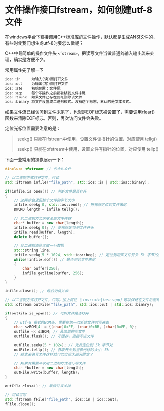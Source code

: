# 文件操作接口fstream，如何创建utf-8文件

在windows平台下直接调用C++标准库的文件操作，默认都是生成ANSI文件的，有些时候我们想生成utf-8时要怎么做呢？

C++中最简单的操作文件头 `<fstream>`，把读写文件当做普通的输入输出流来处理，确实是方便不少。

常用属性先了解一下

```txt
ios::in     为输入(读)而打开文件
ios::out    为输出(写)而打开文件
ios::ate    初始位置：文件尾
ios::app    每个写操作之前都会移到文件末尾
ios::trunc  如果文件已存在则先删除该文件
ios::binary 将文件设置成二进制模式。没有这个标志，默认的是文本模式。
```

如果文件流已经访问到文件末尾了，也就是EOF标志被设置了，需要调用clear()函数来清除EOF标志。否则，再次访问文件会失败。

定位光标位置需要注意的是：

> seekg() 只能在ifstream中使用，设置文件读指针的位置，对应使用 tellg()
>
> seekp() 只能在ofstream中使用，设置文件写指针的位置，对应使用 tellp()

下面一些常用的操作展示一下：

```c++
#include <fstream> // 包含头文件

// 以二进制方式打开文件，只读
std::iftream infile("file_path", std::ios::in | std::ios::binary); 

if(infile.is_open()) // 判断文件是否打开
{
    // 这两步会返回整个文件的字节大小
    infile.seekg(0, std::ios::end); // 把光标定位到文件末尾
    DWORD length = infile.tellg(); 
    
    // 以二进制方式读取全部文件内容
    char* buffer = new char[length];
    infile.seekg(0); // 把光标定位到文件开头
    infile.read(buffer, length); 
    delete buffer[];
    
    // 非二进制直接读取一行数据
    std::string line;
    infile.seekg(5 * 1024, std::ios::beg); // 定位到距离文件开头 5k 字节的位置
    while(!infile.eof()) // 是否到达文件末尾 
    {
        char buffer[256];
        infile.getline(buffer, 256);
    }
}

infile.close(); // 最后记得关掉

// 以二进制方式打开文件，只写。加上属性（|ios::ate|ios::app）可以保证在文件后面继续添加，否则会清掉内容重写
std::oftream outFile("file_path", std::ios::out | std::ios::binary); 

if(outFile.is_open()) // 判断文件是否打开
{
    // utf-8 格式的BOM头，需要在第一次新建文件时写进去
    char szBOM[4] = {(char)0xEF, (char)0xBB, (char)0xBF, 0}; 
    outfile << szBOM; // 最简单的写文件
    outfile.flush(); // 不缓存，直接写进文件
    
    outFile.seekp(5 * 1024); // 光标定位到 5k 字节处
    outFile.tellp(); // 获取开头到当前光标的大小，5k
    // 基本来说写文件这样就可以实现大部分需求了
    
    // 如果有需要可以用二进制方式进行写文件
    char *buffer = new char[length];
    outFile.write(buffer, length);
}

outFile.close(); // 最后记得关掉

// 可读可写
std::fstream fFile("file_path", ios::in | ios::out);
fFile.close();
```
